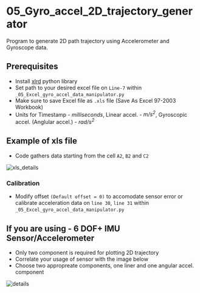# 05_Gyro_accel_2D_trajectory_generator
Program to generate 2D path trajectory using Accelerometer and Gyroscope data.

## Prerequisites
- Install [xlrd](https://pypi.org/project/xlrd/) python library
- Set path to your desired excel file on `Line-7` within `_05_Excel_gyro_accel_data_manipulator.py`
- Make sure to save Excel file as `.xls` file (Save As Excel 97-2003 Workbook)
- Units for Timestamp - *milliseconds*, Linear accel. - *m/s<sup>2*, Gyroscopic accel. (Anglular accel.) - *rad/s<sup>2*

## Example of xls file
- Code gathers data starting from the cell `A2`, `B2` and `C2`

![xls_details](https://user-images.githubusercontent.com/74514429/104867531-119fd100-590f-11eb-8eaf-4bd419284b7a.png)

### Calibration
- Modify offset `(Default offset = 0)` to accomodate sensor error or calibrate acceleration data on `line 30`, `line 31` within `_05_Excel_gyro_accel_data_manipulator.py`

## If you are using - 6 DOF+ IMU Sensor/Accelerometer
- Only two component is required for plotting 2D trajectory
- Correlate your usage of sensor with the image below
- Choose two appropreate components, one liner and one angular accel. component

![details](https://user-images.githubusercontent.com/74514429/104867562-1e242980-590f-11eb-9cdb-ea743a35929a.png)

